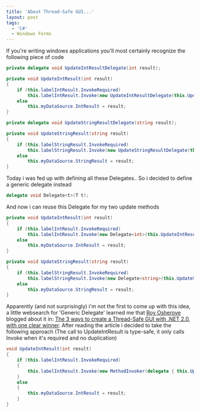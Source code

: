 ```yaml
---
title: 'About Thread-Safe GUI...'
layout: post
tags:
  - 'C#'
  - Windows Forms
---
```

If you're writing windows applications you'll most certainly recognize the following piece of code

```csharp
private delegate void UpdateIntResultDelegate(int result);

private void UpdateIntResult(int result)
{
	if (this.labelIntResult.InvokeRequired)
		this.labelIntResult.Invoke(new UpdateIntResultDelegate(this.UpdateIntResult), result);
	else
		this.myDataSource.IntResult = result;
}

private delegate void UpdateStringResultDelegate(string result);

private void UpdateStringResult(string result)
{
	if (this.labelStringResult.InvokeRequired)
		this.labelStringResult.Invoke(new UpdateStringResultDelegate(this.UpdateStringResult), result);
	else
		this.myDataSource.StringResult = result;
}
```

Today i was fed up with defining all these Delegates.. So i decided to define a generic delegate instead

```csharp
delegate void Delegate<t>(T t);
```

And now i can reuse this Delegate for my two update methods

```csharp
private void UpdateIntResult(int result)
{
	if (this.labelIntResult.InvokeRequired)
		this.labelIntResult.Invoke(new Delegate<int>(this.UpdateIntResult), result);
	else
		this.myDataSource.IntResult = result;
}

private void UpdateStringResult(string result)
{
	if (this.labelStringResult.InvokeRequired)
		this.labelStringResult.Invoke(new Delegate<string>(this.UpdateStringResult), result);
	else
		this.myDataSource.StringResult = result;
}
```

Apparently (and not surprisingly) i'm not the first to come up with this idea, a little websearch for 'Generic Delegate' learned me that [Roy Osherove](http://weblogs.asp.net/rosherove/default.aspx) blogged about it in: [The 3 ways to create a Thread-Safe GUI with .NET 2.0, with one clear winner](http://weblogs.asp.net/rosherove/archive/2006/03/01/439309.aspx). After reading the article i decided to take the following approach (The call to UpdateIntResult is type-safe, it only calls Invoke when it's required and no duplication)

```csharp
void UpdateIntResult(int result)
{
	if (this.labelIntResult.InvokeRequired)
	{
		this.labelIntResult.Invoke(new MethodInvoker(delegate { this.UpdateIntResult(result); }));
	}
	else
	{
		this.myDataSource.IntResult = result;
	}
}
```
